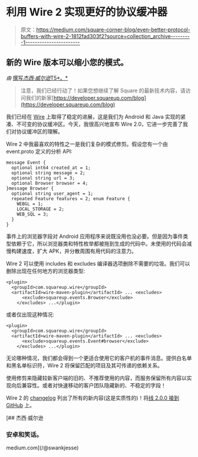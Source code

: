 # 利用 Wire 2 实现更好的协议缓冲器

> 原文：<https://medium.com/square-corner-blog/even-better-protocol-buffers-with-wire-2-1812fad303f2?source=collection_archive---------1----------------------->

## 新的 Wire 版本可以缩小您的模式。

*由* [撰写*杰西·威尔逊*T5*。*](https://medium.com/u/dee2b4f5bec4?source=post_page-----1812fad303f2--------------------------------)

> 注意，我们已经行动了！如果您想继续了解 Square 的最新技术内容，请访问我们的新家[https://developer.squareup.com/blog](https://developer.squareup.com/blog)

我们已经在 [Wire](https://github.com/square/wire/) 上取得了稳定的进展，这是我们为 Android 和 Java 实现的紧凑、不可变的协议缓冲区。今天，我很高兴地宣布 Wire 2.0，它进一步完善了我们对协议缓冲区的理解。

Wire 2 中我最喜欢的特性之一是我们复杂的模式修剪。假设您有一个由 event.proto 定义的分析 API:

```
message Event {
  optional int64 created_at = 1;
  optional string message = 2;
  optional string url = 3;
  optional Browser browser = 4;
}message Browser {
  optional string user_agent = 1;
  repeated Feature features = 2; enum Feature {
    WEBGL = 1;
    LOCAL_STORAGE = 2;
    WEB_SQL = 3;
  }
}
```

事件上的浏览器字段对 Android 应用程序来说既没用也没必要。但是因为事件类型依赖于它，所以浏览器类和特性枚举都被拖到生成的代码中。未使用的代码会减慢构建速度，扩大 APK，并分散周围有用代码的注意力。

Wire 2 可以使用 includes 和 excludes 编译器选项删除不需要的垃圾。我们可以删除出现在任何地方的浏览器类型:

```
<plugin>
  <groupId>com.squareup.wire</groupId>
  <artifactId>wire-maven-plugin</artifactId> ... <excludes>
      <exclude>squareup.events.Browser</exclude>
    </excludes> ...</plugin>
```

或者仅出现这种情况:

```
<plugin>
  <groupId>com.squareup.wire</groupId>
  <artifactId>wire-maven-plugin</artifactId> ... <excludes>
      <exclude>squareup.events.Event#browser</exclude>
    </excludes> ...</plugin>
```

无论哪种情况，我们都会得到一个更适合使用它的客户机的事件消息。提供白名单和黑名单标识符，Wire 2 将保留匹配的项目及其可传递的依赖关系。

使用修剪来隐藏较新客户端的旧的、不推荐使用的内容，而服务保留所有内容以实现向后兼容性。或者对快速移动的客户团队隐藏新的、不稳定的字段！

Wire 2 的 [changelog](https://github.com/square/wire/blob/master/CHANGELOG.md) 列出了所有的新内容(这是实质性的)！将[线 2.0.0 接到 GitHub](https://github.com/square/wire/) 上。

[](/@swankjesse) [## 杰西·威尔逊

### 安卓和笑话。

medium.com](/@swankjesse)